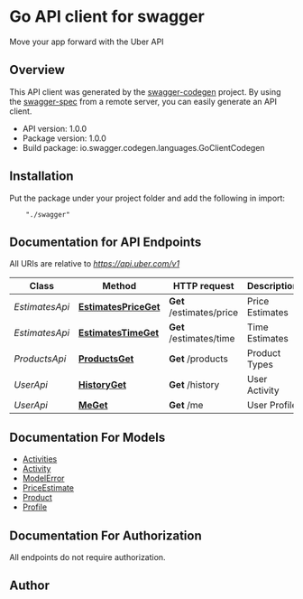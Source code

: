 # Go API client for swagger

Move your app forward with the Uber API

## Overview
This API client was generated by the [swagger-codegen](https://github.com/swagger-api/swagger-codegen) project.  By using the [swagger-spec](https://github.com/swagger-api/swagger-spec) from a remote server, you can easily generate an API client.

- API version: 1.0.0
- Package version: 1.0.0
- Build package: io.swagger.codegen.languages.GoClientCodegen

## Installation
Put the package under your project folder and add the following in import:
```
    "./swagger"
```

## Documentation for API Endpoints

All URIs are relative to *https://api.uber.com/v1*

Class | Method | HTTP request | Description
------------ | ------------- | ------------- | -------------
*EstimatesApi* | [**EstimatesPriceGet**](docs/EstimatesApi.md#estimatespriceget) | **Get** /estimates/price | Price Estimates
*EstimatesApi* | [**EstimatesTimeGet**](docs/EstimatesApi.md#estimatestimeget) | **Get** /estimates/time | Time Estimates
*ProductsApi* | [**ProductsGet**](docs/ProductsApi.md#productsget) | **Get** /products | Product Types
*UserApi* | [**HistoryGet**](docs/UserApi.md#historyget) | **Get** /history | User Activity
*UserApi* | [**MeGet**](docs/UserApi.md#meget) | **Get** /me | User Profile


## Documentation For Models

 - [Activities](docs/Activities.md)
 - [Activity](docs/Activity.md)
 - [ModelError](docs/ModelError.md)
 - [PriceEstimate](docs/PriceEstimate.md)
 - [Product](docs/Product.md)
 - [Profile](docs/Profile.md)


## Documentation For Authorization

 All endpoints do not require authorization.


## Author



